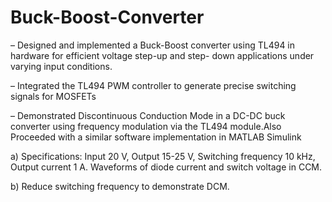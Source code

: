 # Buck-Boost-Converter

– Designed and implemented a Buck-Boost converter using TL494 in hardware for efficient voltage step-up and step-
down applications under varying input conditions.

– Integrated the TL494 PWM controller to generate precise switching signals for MOSFETs

– Demonstrated Discontinuous Conduction Mode in a DC-DC buck converter using frequency modulation via the
TL494 module.Also Proceeded with a similar software implementation in MATLAB Simulink

a) Specifications: Input 20 V, Output 15-25 V, Switching frequency 10 kHz, Output current 1 A.
Waveforms of diode current and switch voltage in CCM.

b) Reduce switching frequency to demonstrate DCM.
